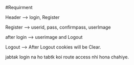 #Requirment

Header --> login, Register 

Register --> userid, pass, confirmpass, userImage

after login --> userimage and Logout

Logout --> After Logout cookies will be Clear.

jabtak login na ho tabtk koi route access nhi hona chahiye.